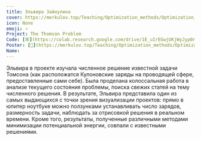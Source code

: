 ```yaml
---
title: Эльвира Зайнулина
cover: https://merkulov.top/Teaching/Optimization_methods/Optimization_methods____/Лучшие_проекты_по_оптимизации_2018/Эльвира_Зайнулина/zainulina.jpeg
icon: None
emoji: ⭐
Project: The Thomson Problem
Code: [🕸](https://colab.research.google.com/drive/1E_uIrEGwjUKjWyJyp0niwKqkknDIZTon)
Poster: [📎](https://merkulov.top/Teaching/Optimization_methods/Optimization_methods____/Лучшие_проекты_по_оптимизации_2018/Эльвира_Зайнулина/zainulina_poster.pdf)
Name: 
---
```


Эльвира в проекте изучала численное решение известной задачи Томсона (как расположатся Кулоновские заряды на проводящей сфере, предоставленные сами себе). Была проделана колоссальная работа в анализе текущего состояния проблемы, поиска свежих статей на тему численного решения. В результате, Эльвира представила один из самых выдающихся с точки зрения визуализации проектов: прямо в юпитер ноутбуке можно ползунками устанавливать число зарядов, размерность задачи, наблюдать за отрисовкой решения в реальном времени. Кроме того, результаты, полученные различными методами минимизации потенциальной энергии, совпали с известными решениями.
